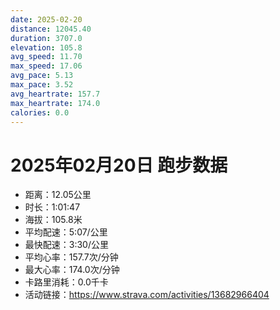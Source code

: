 ```yaml
---
date: 2025-02-20
distance: 12045.40
duration: 3707.0
elevation: 105.8
avg_speed: 11.70
max_speed: 17.06
avg_pace: 5.13
max_pace: 3.52
avg_heartrate: 157.7
max_heartrate: 174.0
calories: 0.0
---
```


# 2025年02月20日 跑步数据

- 距离：12.05公里
- 时长：1:01:47
- 海拔：105.8米
- 平均配速：5:07/公里
- 最快配速：3:30/公里
- 平均心率：157.7次/分钟
- 最大心率：174.0次/分钟
- 卡路里消耗：0.0千卡
- 活动链接：https://www.strava.com/activities/13682966404
